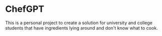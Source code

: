 # ChefGPT
This is a personal project to create a solution for university and college students that have ingredients lying around and don't know what to cook.

